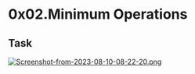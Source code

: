 # 0x02.Minimum Operations

## Task

[![Screenshot-from-2023-08-10-08-22-20.png](https://i.postimg.cc/y89T46fM/Screenshot-from-2023-08-10-08-22-20.png)](https://postimg.cc/18mFDS1B)
